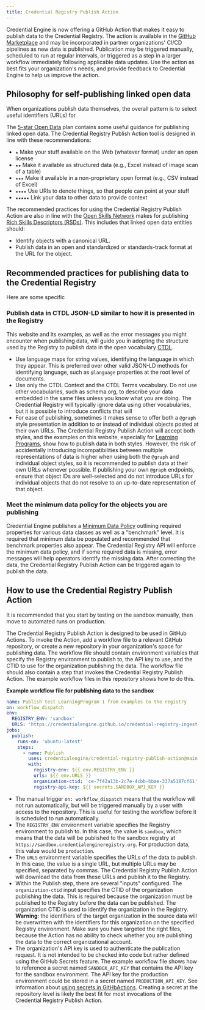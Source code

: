 ```yaml
---
title: Credential Registry Publish Action
---
```


Credential Engine is now offering a GitHub Action that makes it easy to publish
data to the Credential Registry. The action is available in the
[GitHub Marketplace](#TBD) and may be incorporated in partner organizations'
CI/CD pipelines as new data is published. Publication may be triggered manually,
scheduled to run at regular intervals, or triggered as a step in a larger
workflow immediately following applicable data updates. Use the action as best
fits your organization's needs, and provide feedback to Credential Engine to
help us improve the action.

## Philosophy for self-publishing linked open data

When organizations publish data themselves, the overall pattern is to select
useful identifiers (URLs) for

The [5-star Open Data](https://5stardata.info/en/) plan contains some useful
guidance for publishing linked open data. The Credential Registry Publish Action
tool is designed in line with these recommendations:

- `★` Make your stuff available on the Web (whatever format) under an open
  license
- `★★` Make it available as structured data (e.g., Excel instead of image scan
  of a table)
- `★★★` Make it available in a non-proprietary open format (e.g., CSV instead of
  Excel)
- `★★★★` Use URIs to denote things, so that people can point at your stuff
- `★★★★★` Link your data to other data to provide context

The recommended practices for using the Credential Registry Publish Action are
also in line with the [Open Skills Network](https://openskillsnetwork.org) makes
for publishing
[Rich Skills Descriptors (RSDs)](https://rsd.openskillsnetwork.org). This
includes that linked open data entities should:

- Identify objects with a canonical URL.
- Publish data in an open and standardized or standards-track format at the URL
  for the object.

## Recommended practices for publishing data to the Credential Registry

Here are some specific

### Publish data in CTDL JSON-LD similar to how it is presented in the Registry

This website and its examples, as well as the error messages you might encounter
when publishing data, will guide you in adopting the structure used by the
Registry to publish data in the open vocabulary
[CTDL](https://credreg.net/ctdl/terms).

- Use language maps for string values, identifying the language in which they
  appear. This is preferred over other valid JSON-LD methods for identifying
  language, such as `@language` properties at the root level of documents.
- Use only the CTDL Context and the CTDL Terms vocabulary. Do not use other
  vocabularies, such as schema.org, to describe your data embedded in the same
  files unless you know what you are doing. The Credential Registry will
  typically ignore data using other vocabularies, but it is possible to
  introduce conflicts that will
- For ease of publishing, sometimes it makes sense to offer both a `@graph`
  style presentation in addition to or instead of individual objects posted at
  their own URLs. The Credential Registry Publish Action will accept both
  styles, and the examples on this website, especially for
  [Learning Programs](LearningProgram/index.md), show how to publish data in
  both styles. However, the risk of accidentally introducing incompatibilities
  between multiple representations of data is higher when using both the
  `@graph` and individual object styles, so it is recommended to publish data at
  their own URLs whenever possible. If publishing your own `@graph` endpoints,
  ensure that object IDs are well-selected and do not introduce URLs for
  individual objects that do not resolve to an up-to-date representation of that
  object.

### Meet the minimum data policy for the objects you are publishing

Credential Engine publishes a
[Minimum Data Policy](https://credreg.net/registry/policy#mindata) outlining
required properties for various data classes as well as a "benchmark" level. It
is required that minimum data be populated and recommended that benchmark
properties also appear. The Credential Registry API will enforce the minimum
data policy, and if some required data is missing, error messages will help
operators identify the missing data. After correcting the data, the Credential
Registry Publish Action can be triggered again to publish the data.

## How to use the Credential Registry Publish Action

It is recommended that you start by testing on the sandbox manually, then move
to automated runs on production.

The Credential Registry Publish Action is designed to be used in GitHub Actions.
To invoke the Action, add a workflow file to a relevant GitHub repository, or
create a new repository in your organization's space for publishing data. The
workflow file should contain environment variables that specify the Registry
environment to publish to, the API key to use, and the CTID to use for the
organization publishing the data. The workflow file should also contain a step
that invokes the Credential Registry Publish Action. The example workflow files
in this repository shows how to do this.

**Example workflow file for publishing data to the sandbox**

```yaml
name: Publish test LearningProgram 1 from examples to the registry
on: workflow_dispatch
env:
  REGISTRY_ENV: 'sandbox'
  URLS: 'https://credentialengine.github.io/credential-registry-ingest-examples/LearningProgram/1/LearningProgram-1.json'
jobs:
  publish:
    runs-on: 'ubuntu-latest'
    steps:
      - name: Publish
        uses: credentialengine/credential-registry-publish-action@main
        with:
          registry-env: ${{ env.REGISTRY_ENV }}
          urls: ${{ env.URLS }}
          organization-ctid: 'ce-7f42a13b-2c7e-4cbb-bbae-337a5187cf61'
          registry-api-key: ${{ secrets.SANDBOX_API_KEY }}
```

- The manual trigger `on: workflow_dispatch` means that the workflow will not
  run automatically, but will be triggered manually by a user with access to the
  repository. This is useful for testing the workflow before it is scheduled to
  run automatically.
- The `REGISTRY_ENV` environment variable specifies the Registry environment to
  publish to. In this case, the value is `sandbox`, which means that the data
  will be published to the sandbox registry at
  `https://sandbox.credentialengineregistry.org`. For production data, this
  value would be `production`.
- The `URLS` environment variable specifies the URLs of the data to publish. In
  this case, the value is a single URL, but multiple URLs may be specified,
  separated by commas. The Credential Registry Publish Action will download the
  data from these URLs and publish it to the Registry.
- Within the Publish step, there are several "inputs" configured. The
  `organization-ctid` input specifies the CTID of the organization publishing
  the data. This is required because the organization must be published to the
  Registry before the data can be published. The organization CTID is used to
  identify the organization in the Registry. **Warning**: the identifiers of the
  target organization in the source data will be overwritten with the
  identifiers for this organization on the specified Registry environment. Make
  sure you have targeted the right files, because the Action has no ability to
  check whether you are publishing the data to the correct organizational
  account.
- The organization's API key is used to authenticate the publication request. It
  is not intended to be checked into code but rather defined using the GitHub
  Secrets feature. The example workflow file shows how to reference a secret
  named `SANDBOX_API_KEY` that contains the API key for the sandbox environment.
  The API key for the production environment could be stored in a secret named
  `PRODUCTION_API_KEY`. See information about
  [using secrets in GitHbActions](https://docs.github.com/en/actions/security-guides/using-secrets-in-github-actions#creating-secrets-for-a-repository).
  Creating a secret at the repository level is likely the best fit for most
  invocations of the Credential Registry Publish Action.
